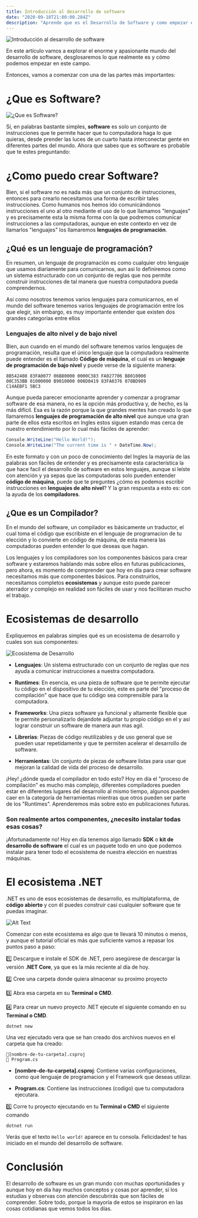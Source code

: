 ```yaml
---
title: Introducción al desarrollo de software
date: "2020-09-18T21:00:00.284Z"
description: "Aprende que es el Desarrollo de Software y como empezar en el"
---
```


![Introducción al desarrollo de software](introduccion.png)

En este artículo vamos a explorar el enorme y apasionante mundo del desarrollo de software, desglosaremos lo que realmente es y cómo podemos empezar en este campo.

Entonces, vamos a comenzar con una de las partes más importantes:

# ¿Que es Software?

![¿Que es Software?](software.png)

Sí, en palabras bastante simples, **software** es solo un conjunto de instrucciones que te permite hacer que tu computadora haga lo que quieras, desde prender las luces de un cuarto hasta interconectar gente en diferentes partes del mundo. Ahora que sabes que es software es probable que te estes preguntando:

# ¿Como puedo crear Software?
Bien, si el software no es nada más que un conjunto de instrucciones, entonces para crearlo necesitamos una forma de escribir tales instrucciones. Como humanos nos hemos ido comunicándonos instrucciones el uno al otro mediante el uso de lo que llamamos "lenguajes" y es precisamente esta la misma forma con la que podremos comunicar instrucciones a las computadoras, aunque en este contexto en vez de llamarlos "lenguajes" los llamaremos **lenguajes de programación**.

## ¿Qué es un lenguaje de programación?
En resumen, un lenguaje de programación es como cualquier otro lenguaje que usamos diariamente para comunicarnos, aun asi lo definiremos como un sistema estructurado con un conjunto de reglas que nos permite construir instrucciones de tal manera que nuestra computadora pueda comprendernos.  

Así como nosotros tenemos varios lenguajes para comunicarnos, en el mundo del software tenemos varios lenguajes de programación entre los que elegir, sin embargo, es muy importante entender que existen dos grandes categorías entre ellos

### Lenguajes de alto nivel y de bajo nivel
Bien, aun cuando en el mundo del software tenemos varios lenguajes de programación, resulta que el único lenguaje que la computadora realmente puede entender es el llamado **Código de máquina**, el cual es un **lenguaje de programación de bajo nivel** y puede verse de la siguiente manera:

```
8B542408 83FA0077 06B80000 0000C383 FA027706 B8010000 
00C353BB 01000000 B9010000 008D0419 83FA0376 078BD989 
C14AEBF1 5BC3
```

Aunque pueda parecer emocionante aprender y comenzar a programar software de esa manera, no es la opción más productiva y, de hecho, es la más difícil. Esa es la razón porque la que grandes mentes han creado lo que llamaremos **lenguajes de programación de alto nivel** que aunque una gran parte de ellos esta escritos en Ingles estos siguen estando mas cerca de nuestro entendimiento por lo cual más fáciles de aprender:


```csharp
Console.WriteLine("Hello World!"); 
Console.WriteLine("The current time is " + DateTime.Now);
```

En este formato y con un poco de conocimiento del Ingles la mayoría de las palabras son fáciles de entender y es precisamente esta característica la que hace facil el desarrollo de software en estos lenguajes, aunque si leíste con atención y ya sepas que las computadoras solo pueden entender **código de máquina**, puede que te preguntes ¿cómo es podemos escribir instrucciones en **lenguajes de alto nivel**? Y la gran respuesta a esto es: con la ayuda de los **compiladores**.

## ¿Que es un Compilador?
En el mundo del software, un compilador es básicamente un traductor, el cual toma el código que escribiste en el lenguaje de programacion de tu elección y lo convierte en código de máquina, de esta manera las computadoras pueden entender lo que deseas que hagan.

Los lenguajes y los compiladores son los componentes básicos para crear software y estaremos hablando más sobre ellos en futuras publicaciones, pero ahora, es momento de comprender que hoy en día para crear software necesitamos más que componentes básicos. Para construirlos, necesitamos completos **ecosistemas** y aunque esto puede parecer aterrador y complejo en realidad son fáciles de usar y nos facilitaran mucho el trabajo.

# Ecosistemas de desarrollo
Expliquemos en palabras simples qué es un ecosistema de desarrollo y cuales son sus componentes:

![Ecosistema de Desarrollo](ecosistema.png)

* **Lenguajes**: Un sistema estructurado con un conjunto de reglas que nos ayuda a comunicar instrucciones a nuestra computadora.

* **Runtimes**: En esencia, es una pieza de software que te permite ejecutar tu código en el dispositivo de tu elección, este es parte del "proceso de compilación" que hace que tu código sea comprensible para la computadora.

* **Frameworks**: Una pieza software ya funcional y altamente flexible que te permite personalizarlo dejandote adjuntar tu propio código en el y asi lograr construir un software de manera aun mas agil.

* **Librerías**: Piezas de código reutilizables y de uso general que se pueden usar repetidamente y que te permiten acelerar el desarrollo de software.

* **Herramientas**: Un conjunto de piezas de software listas para usar que mejoran la calidad de vida del proceso de desarrollo.

¡Hey! ¿dónde queda el compilador en todo esto? Hoy en día el "proceso de compilación" es mucho más complejo, diferentes compiladores pueden estar en diferentes lugares del desarrollo al mismo tiempo, algunos pueden caer en la categoría de herramientas mientras que otros pueden ser parte de los "Runtimes". Aprenderemos más sobre esto en publicaciones futuras.

### Son realmente artos componentes, ¿necesito instalar todas esas cosas?
¡Afortunadamente no! Hoy en día tenemos algo llamado **SDK** o **kit de desarrollo de software** el cual es un paquete todo en uno que podemos instalar para tener todo el ecosistema de nuestra elección en nuestras máquinas.

# El ecosistema .NET
.NET es uno de esos ecosistemas de desarrollo, es multiplataforma, de **código abierto** y con él puedes construir casi cualquier software que te puedas imaginar.

![Alt Text](https://dev-to-uploads.s3.amazonaws.com/i/iqdcok2h8ub65c3ymgt2.png)

Comenzar con este ecosistema es algo que te llevará 10 minutos o menos, y aunque el tutorial oficial es más que suficiente vamos a repasar los puntos paso a paso:


1️⃣ Descargue e instale el SDK de .NET, pero asegúrese de descargar la versión **.NET Core**, ya que es la más reciente al dia de hoy.

2️⃣ Cree una carpeta donde quiera almacenar su proximo proyecto

3️⃣ Abra esa carpeta en su **Terminal o CMD**.

4️⃣ Para crear un nuevo proyecto .NET ejecute el siguiente comando en su **Terminal o CMD**.

```
dotnet new
```

Una vez ejecutado vera que se han creado dos archivos nuevos en el carpeta que ha creado:

```
📝[nombre-de-tu-carpeta].csproj 
📝 Program.cs
```

* **[nombre-de-tu-carpeta].csproj**: Contiene varias configuraciones, como qué lenguaje de programacion y el Framework que deseas utilizar.

* **Program.cs**: Contiene las instrucciones (codigo) que tu computadora ejecutara. 

5️⃣ Corre tu proyecto ejecutando en tu **Terminal o CMD** el siguiente comando
```
dotnet run
```

Verás que el texto `Hello world!` aparece en tu consola. Felicidades! te has iniciado en el mundo del desarrollo de software.

# Conclusión

El desarrollo de software es un gran mundo con muchas oportunidades y aunque hoy en día hay muchos conceptos y cosas por aprender, si los estudias y observas con atención descubrirás que son fáciles de comprender. Sobre todo, porque la mayoría de estos se inspiraron en las cosas cotidianas que vemos todos los días.
